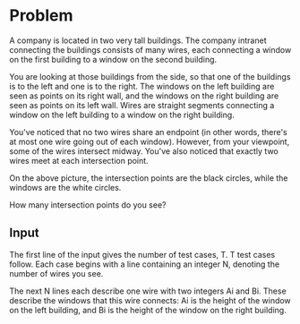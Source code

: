 # Problem

A company is located in two very tall buildings. The company intranet connecting the buildings consists of many wires, each connecting a window on the first building to a window on the second building.

You are looking at those buildings from the side, so that one of the buildings is to the left and one is to the right. The windows on the left building are seen as points on its right wall, and the windows on the right building are seen as points on its left wall. Wires are straight segments connecting a window on the left building to a window on the right building.

You've noticed that no two wires share an endpoint (in other words, there's at most one wire going out of each window). However, from your viewpoint, some of the wires intersect midway. You've also noticed that exactly two wires meet at each intersection point.

On the above picture, the intersection points are the black circles, while the windows are the white circles.

How many intersection points do you see?

## Input

The first line of the input gives the number of test cases, T. T test cases follow. Each case begins with a line containing an integer N, denoting the number of wires you see.

The next N lines each describe one wire with two integers Ai and Bi. These describe the windows that this wire connects: Ai is the height of the window on the left building, and Bi is the height of the window on the right building.
